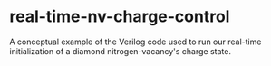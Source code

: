 # real-time-nv-charge-control
A conceptual example of the Verilog code used to run our real-time initialization of a diamond nitrogen-vacancy's charge state.
